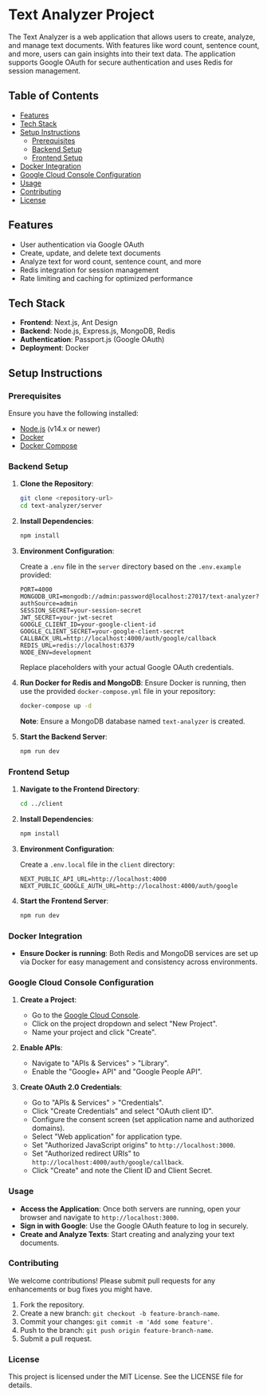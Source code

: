 # Text Analyzer Project

The Text Analyzer is a web application that allows users to create, analyze, and manage text documents. With features like word count, sentence count, and more, users can gain insights into their text data. The application supports Google OAuth for secure authentication and uses Redis for session management.

## Table of Contents

- [Features](#features)
- [Tech Stack](#tech-stack)
- [Setup Instructions](#setup-instructions)
  - [Prerequisites](#prerequisites)
  - [Backend Setup](#backend-setup)
  - [Frontend Setup](#frontend-setup)
- [Docker Integration](#docker-integration)
- [Google Cloud Console Configuration](#google-cloud-console-configuration)
- [Usage](#usage)
- [Contributing](#contributing)
- [License](#license)

## Features

- User authentication via Google OAuth
- Create, update, and delete text documents
- Analyze text for word count, sentence count, and more
- Redis integration for session management
- Rate limiting and caching for optimized performance

## Tech Stack

- **Frontend**: Next.js, Ant Design
- **Backend**: Node.js, Express.js, MongoDB, Redis
- **Authentication**: Passport.js (Google OAuth)
- **Deployment**: Docker

## Setup Instructions

### Prerequisites

Ensure you have the following installed:

- [Node.js](https://nodejs.org/) (v14.x or newer)
- [Docker](https://www.docker.com/)
- [Docker Compose](https://docs.docker.com/compose/)

### Backend Setup

1. **Clone the Repository**:
    ```bash
    git clone <repository-url>
    cd text-analyzer/server
    ```

2. **Install Dependencies**:
    ```bash
    npm install
    ```

3. **Environment Configuration**:

    Create a `.env` file in the `server` directory based on the `.env.example` provided:

    ```plaintext
    PORT=4000
    MONGODB_URI=mongodb://admin:password@localhost:27017/text-analyzer?authSource=admin
    SESSION_SECRET=your-session-secret
    JWT_SECRET=your-jwt-secret
    GOOGLE_CLIENT_ID=your-google-client-id
    GOOGLE_CLIENT_SECRET=your-google-client-secret
    CALLBACK_URL=http://localhost:4000/auth/google/callback
    REDIS_URL=redis://localhost:6379
    NODE_ENV=development
    ```

    Replace placeholders with your actual Google OAuth credentials.

4. **Run Docker for Redis and MongoDB**:
    Ensure Docker is running, then use the provided `docker-compose.yml` file in your repository:

    ```bash
    docker-compose up -d
    ```

    **Note**: Ensure a MongoDB database named `text-analyzer` is created.

5. **Start the Backend Server**:
    ```bash
    npm run dev
    ```

### Frontend Setup

1. **Navigate to the Frontend Directory**:
    ```bash
    cd ../client
    ```

2. **Install Dependencies**:
    ```bash
    npm install
    ```

3. **Environment Configuration**:

    Create a `.env.local` file in the `client` directory:

    ```plaintext
    NEXT_PUBLIC_API_URL=http://localhost:4000
    NEXT_PUBLIC_GOOGLE_AUTH_URL=http://localhost:4000/auth/google
    ```

4. **Start the Frontend Server**:
    ```bash
    npm run dev
    ```

### Docker Integration

- **Ensure Docker is running**: Both Redis and MongoDB services are set up via Docker for easy management and consistency across environments.

### Google Cloud Console Configuration

1. **Create a Project**:
   - Go to the [Google Cloud Console](https://console.cloud.google.com/).
   - Click on the project dropdown and select "New Project".
   - Name your project and click "Create".

2. **Enable APIs**:
   - Navigate to "APIs & Services" > "Library".
   - Enable the "Google+ API" and "Google People API".

3. **Create OAuth 2.0 Credentials**:
   - Go to "APIs & Services" > "Credentials".
   - Click "Create Credentials" and select "OAuth client ID".
   - Configure the consent screen (set application name and authorized domains).
   - Select "Web application" for application type.
   - Set "Authorized JavaScript origins" to `http://localhost:3000`.
   - Set "Authorized redirect URIs" to `http://localhost:4000/auth/google/callback`.
   - Click "Create" and note the Client ID and Client Secret.

### Usage

- **Access the Application**: Once both servers are running, open your browser and navigate to `http://localhost:3000`.
- **Sign in with Google**: Use the Google OAuth feature to log in securely.
- **Create and Analyze Texts**: Start creating and analyzing your text documents.

### Contributing

We welcome contributions! Please submit pull requests for any enhancements or bug fixes you might have.

1. Fork the repository.
2. Create a new branch: `git checkout -b feature-branch-name`.
3. Commit your changes: `git commit -m 'Add some feature'`.
4. Push to the branch: `git push origin feature-branch-name`.
5. Submit a pull request.

### License

This project is licensed under the MIT License. See the LICENSE file for details.
